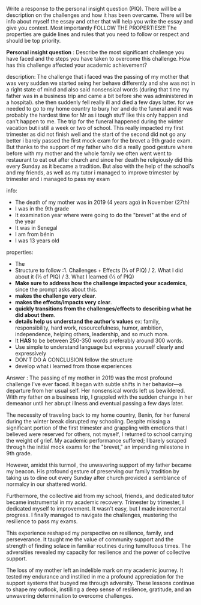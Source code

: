 
Write a response to the personal insight question (PIQ). There will be a description on the challenges and how it has been overcame. There will be info about myself the essay and other that will help you write the essay and give you context. Most importantly FOLLOW THE PROPERTIES!!! The properties are guide lines and rules that you need to follow or respect and should be top priority.

**Personal insight question** :  Describe the most significant challenge you have faced and the steps you have taken to overcome this challenge. How has this challenge affected your academic achievement?

description:
The challenge that i faced was the passing of my mother that was very sudden we started seing her behave differently and she was not in a right state of mind and also said nonsensical words (during that time my father was in a business trip and came a bit before she was administered in a hospital). she then suddenly fell really ill and died a few days latter. for we needed to go to my home country to bury her and do the funeral and it was probably the hardest time for Mr as i tough stuff like this only happen and can't happen to me. The trip for the funeral happened during the winter vacation but i still a week or two of school. This really impacted my first trimester as did not finish well and the start of the second did not go any better i barely passed the first mock exam for the brevet a 9th grade exam. But thanks to the support of my father who did a really good gesture where before with my mother and the whole family we often went went to restaurant to eat out after church and since her death he religiously did this every Sunday as it became a tradition. But also with the help of the school's and my friends, as well as my tutor i managed to improve trimester by trimester and i managed to pass my exam

info:
- The death of my mother was in 2019 (4 years ago) in November (27th)
- I was in the 9th grade
- It examination year where were going to do the "brevet" at the end of the year
- It was in Senegal
- I am from bénin
- I was 13 years old

properties:
- The
- Structure to follow :1. Challenges + Effects (⅓ of PIQ) / 2. What I did about it (⅓ of PIQ) / 3. What I learned (⅓ of PIQ)
- **Make sure to address how the challenge impacted your academics**, since the prompt asks about this.
- **makes the challenge very clear**.
- **makes the effects/impacts very clear**.
- **quickly transitions from the challenges/effects to describing what he did about them**.
- **details help us understand the author’s values** ex: family, responsibility, hard work, resourcefulness, humor, ambition, independence, helping others, leadership, and so much more.
- It **HAS** to be between 250-350 words preferably around 300 words.
- Use simple to understand language but express yourself clearly and expressively
- DON'T DO A CONCLUSION follow the structure
- develop what i learned from those experiences

Answer :
The passing of my mother in 2019 was the most profound challenge I've ever faced. It began with subtle shifts in her behavior—a departure from her usual self. Her nonsensical words left us bewildered. With my father on a business trip, I grappled with the sudden change in her demeanor until her abrupt illness and eventual passing a few days later.

The necessity of traveling back to my home country, Benin, for her funeral during the winter break disrupted my schooling. Despite missing a significant portion of the first trimester and grappling with emotions that I believed were reserved for others, not myself, I returned to school carrying the weight of grief. My academic performance suffered; I barely scraped through the initial mock exams for the "brevet," an impending milestone in 9th grade.

However, amidst this turmoil, the unwavering support of my father became my beacon. His profound gesture of preserving our family tradition by taking us to dine out every Sunday after church provided a semblance of normalcy in our shattered world.

Furthermore, the collective aid from my school, friends, and dedicated tutor became instrumental in my academic recovery. Trimester by trimester, I dedicated myself to improvement. It wasn't easy, but I made incremental progress. I finally managed to navigate the challenges, mustering the resilience to pass my exams.

This experience reshaped my perspective on resilience, family, and perseverance. It taught me the value of community support and the strength of finding solace in familiar routines during tumultuous times. The adversities revealed my capacity for resilience and the power of collective support.

The loss of my mother left an indelible mark on my academic journey. It tested my endurance and instilled in me a profound appreciation for the support systems that buoyed me through adversity. These lessons continue to shape my outlook, instilling a deep sense of resilience, gratitude, and an unwavering determination to overcome challenges.